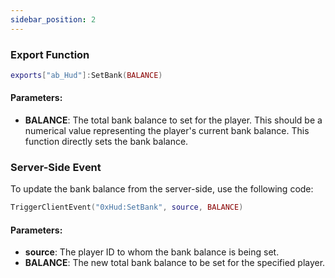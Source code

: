 ```yaml
---
sidebar_position: 2
---
```


### Export Function
```lua
exports["ab_Hud"]:SetBank(BALANCE)
```
#### Parameters:
- **BALANCE**: The total bank balance to set for the player. This should be a numerical value representing the player's current bank balance. This function directly sets the bank balance.

### Server-Side Event
To update the bank balance from the server-side, use the following code:
```lua
TriggerClientEvent("0xHud:SetBank", source, BALANCE)
```
#### Parameters:
- **source**: The player ID to whom the bank balance is being set.
- **BALANCE**: The new total bank balance to be set for the specified player.
